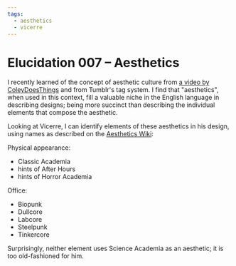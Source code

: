 ```yaml
---
tags:
  - aesthetics
  - vicerre
---
```


# Elucidation 007 – Aesthetics

I recently learned of the concept of aesthetic culture from [a video by ColeyDoesThings](https://www.youtube.com/watch?v=Nt3TT9vIIZg) and from Tumblr's tag system. I find that "aesthetics", when used in this context, fill a valuable niche in the English language in describing designs; being more succinct than describing the individual elements that compose the aesthetic.

Looking at Vicerre, I can identify elements of these aesthetics in his design, using names as described on the [Aesthetics Wiki](https://aesthetics.fandom.com/wiki/Aesthetics_Wiki):

Physical appearance:

- Classic Academia
- hints of After Hours
- hints of Horror Academia

Office:

- Biopunk
- Dullcore
- Labcore
- Steelpunk
- Tinkercore

Surprisingly, neither element uses Science Academia as an aesthetic; it is too old-fashioned for him.
